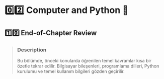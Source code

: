 # :zero::two: Computer and Python :bookmark:
## :one::zero: End-of-Chapter Review
> ### Description
> Bu bölümde, önceki konularda öğrenilen temel kavramlar kısa bir özetle tekrar edilir. Bilgisayar bileşenleri, programlama dilleri, Python kurulumu ve temel kullanım bilgileri gözden geçirilir.

